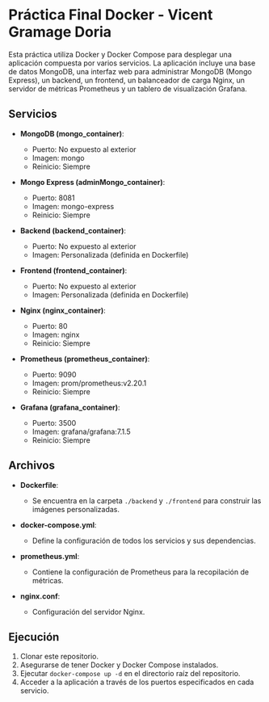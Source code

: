 # Práctica Final Docker - Vicent Gramage Doria

Esta práctica utiliza Docker y Docker Compose para desplegar una aplicación compuesta por varios servicios. La aplicación incluye una base de datos MongoDB, una interfaz web para administrar MongoDB (Mongo Express), un backend, un frontend, un balanceador de carga Nginx, un servidor de métricas Prometheus y un tablero de visualización Grafana.

## Servicios

- **MongoDB (mongo_container)**:
  - Puerto: No expuesto al exterior
  - Imagen: mongo
  - Reinicio: Siempre

- **Mongo Express (adminMongo_container)**:
  - Puerto: 8081
  - Imagen: mongo-express
  - Reinicio: Siempre

- **Backend (backend_container)**:
  - Puerto: No expuesto al exterior
  - Imagen: Personalizada (definida en Dockerfile)

- **Frontend (frontend_container)**:
  - Puerto: No expuesto al exterior
  - Imagen: Personalizada (definida en Dockerfile)

- **Nginx (nginx_container)**:
  - Puerto: 80
  - Imagen: nginx
  - Reinicio: Siempre

- **Prometheus (prometheus_container)**:
  - Puerto: 9090
  - Imagen: prom/prometheus:v2.20.1
  - Reinicio: Siempre

- **Grafana (grafana_container)**:
  - Puerto: 3500
  - Imagen: grafana/grafana:7.1.5
  - Reinicio: Siempre

## Archivos

- **Dockerfile**:
  - Se encuentra en la carpeta `./backend` y `./frontend` para construir las imágenes personalizadas.

- **docker-compose.yml**:
  - Define la configuración de todos los servicios y sus dependencias.

- **prometheus.yml**:
  - Contiene la configuración de Prometheus para la recopilación de métricas.

- **nginx.conf**:
  - Configuración del servidor Nginx.

## Ejecución

1. Clonar este repositorio.
2. Asegurarse de tener Docker y Docker Compose instalados.
3. Ejecutar `docker-compose up -d` en el directorio raíz del repositorio.
4. Acceder a la aplicación a través de los puertos especificados en cada servicio.

